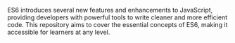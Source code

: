 ES6 introduces several new features and enhancements to JavaScript, providing developers with powerful tools to write cleaner and more efficient code. This repository aims to cover the essential concepts of ES6, making it accessible for learners at any level.
